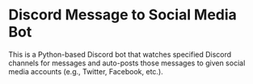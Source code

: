 # Discord Message to Social Media Bot

This is a Python-based Discord bot that watches specified Discord channels for messages and auto-posts those messages to given social media accounts (e.g., Twitter, Facebook, etc.). 